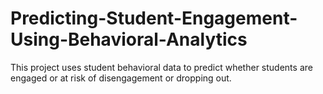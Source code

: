 # Predicting-Student-Engagement-Using-Behavioral-Analytics
This project uses student behavioral data to predict whether students are engaged or at risk of disengagement or dropping out.
